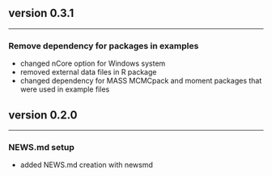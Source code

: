 ## version 0.3.1

---


### Remove dependency for packages in examples

- changed nCore option for Windows system
- removed external data files in R package
- changed dependency for MASS MCMCpack and moment packages that were used in example files


## version 0.2.0

---

### NEWS.md setup

- added NEWS.md creation with newsmd

